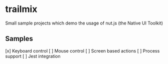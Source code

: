 # trailmix

Small sample projects which demo the usage of nut.js (the Native UI Toolkit)

## Samples
[x] Keyboard control
[ ] Mouse control
[ ] Screen based actions
[ ] Process support
[ ] Jest integration
